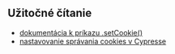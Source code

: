 ## Užitočné čítanie
* ​[dokumentácia k príkazu .setCookie()](https://docs.cypress.io/api/commands/setcookie.html#Usage)
* [nastavovanie správania cookies v Cypresse](https://docs.cypress.io/api/cypress-api/cookies.html#Syntax)